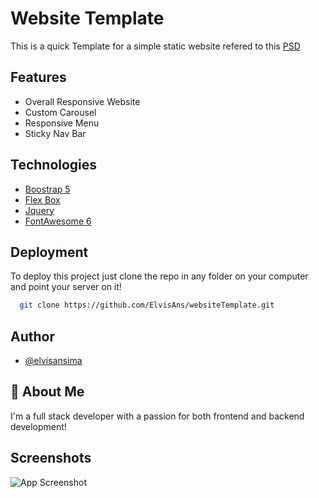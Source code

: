 
# Website Template

This is a quick Template for a simple static website
refered to this [PSD](https://recruiting1.s3.us-west-1.amazonaws.com/skills-test/generic/CT_SkillTest_v3.psd)




## Features
 - Overall Responsive Website 
 - Custom Carousel
 - Responsive Menu
 - Sticky Nav Bar

## Technologies

 - [Boostrap 5](https://getbootstrap.com/docs/5.0/getting-started/introduction/)
 - [Flex Box](https://developer.mozilla.org/docs/Web/CSS/CSS_Flexible_Box_Layout/Basic_Concepts_of_Flexbox)
 - [Jquery](https://jquery.com/)
 - [FontAwesome 6](https://fontawesome.com)

## Deployment

To deploy this project just clone the repo in any folder on your computer and point your server on it!

```bash
  git clone https://github.com/ElvisAns/websiteTemplate.git
```


## Author

- [@elvisansima](https://elvisansima.netlify.app/)


## 🚀 About Me
I'm a full stack developer with a passion for both frontend and backend development!


## Screenshots
![App Screenshot](https://user-images.githubusercontent.com/35831811/166160683-314a9aff-c320-4df3-b1b5-aff41a0b0144.png)
